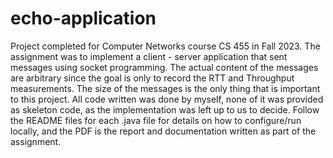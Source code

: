 # echo-application

Project completed for Computer Networks course CS 455 in Fall 2023. The assignment was to implement a client - server application that sent messages using socket programming.
The actual content of the messages are arbitrary since the goal is only to record the RTT and Throughput measurements. The size of the messages is the only thing that is important to this project.
All code written was done by myself, none of it was provided as skeleton code, as the implementation was left up to us to decide.
Follow the README files for each .java file for details on how to configure/run locally, and the PDF is the report and documentation written as part of the assignment. 
